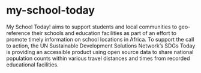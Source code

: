 # my-school-today
My School Today! aims to support students and local communities to geo-reference their schools and education facilities as part of an effort to promote timely information on school locations in Africa. To support the call to action, the UN Sustainable Development Solutions Network’s SDGs Today is providing an accessible product using open source data to share national population counts within various travel distances and times from recorded educational facilities.
